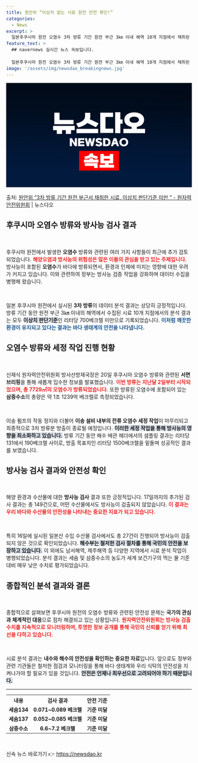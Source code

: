```yaml
---
title: 원안위 “이상치 없는 시료 원전 안전 확인!”
categories:
  - News
excerpt: >
  일본후쿠시마 원전 오염수 3차 방류 기간 원전 부근 3㎞ 이내 해역 10개 지점에서 채취된 시료 분석 결과,…
feature_text: >
  ## navernews 실시간 뉴스 속보입니다.

  일본후쿠시마 원전 오염수 3차 방류 기간 원전 부근 3㎞ 이내 해역 10개 지점에서 채취된 시료 분석 결과,…
image: '/assets/img/newsdao_breakingnews.jpg'
---
```


![뉴스다오 속보](/assets/img/newsdao_breakingnews.jpg)

<p>출처: <a href="https://newsdao.kr/2579" rel="dofollow">원안위 “3차 방류 기간 원전 부근서 채취한 시료, 이상치 판단기준 미만 ” - 원자력안전위원회</a> | 뉴스다오</p>

<h2 data-ke-size="size26">후쿠시마 오염수 방류와 방사능 검사 결과</h2>

<p data-ke-size="size16">&nbsp;</p>
후쿠시마 원전에서 발생한 <b>오염수</b> 방류와 관련된 여러 가지 사항들이 최근에 추가 검토되었습니다. <b><span style="color: #ee2323;">해양오염과 방사능의 위험성은 많은 이들의 관심을 받고 있는 주제입니다.</span></b> 방사능이 포함된 <b>오염수</b>가 바다에 방류되면서, 환경과 인체에 미치는 영향에 대한 우려가 커지고 있습니다. 이와 관련하여 정부는 방사능 검증 작업을 강화하며 데이터 수집을 병행해 왔습니다.

<p data-ke-size="size16">&nbsp;</p>
일본 후쿠시마 원전에서 실시된 <b>3차 방류</b>의 데이터 분석 결과는 상당히 긍정적입니다. 방류 기간 동안 원전 부근 3㎞ 이내의 해역에서 수집된 시료 10개 지점에서의 분석 결과는 모두 <b><span style="background-color: #21538527;">이상치 판단기준</span></b>인 리터당 700베크렐 미만으로 기록되었습니다. <b><span style="color: #1a5490;">이처럼 깨끗한 환경이 유지되고 있다는 결과는 바다 생태계의 안전을 나타냅니다.</span></b>

<h2 data-ke-size="size26">오염수 방류와 세정 작업 진행 현황</h2>

<p data-ke-size="size16">&nbsp;</p>
신재식 원자력안전위원회 방사선방재국장은 20일 후쿠시마 오염수 방류와 관련된 <b>서면 브리핑</b>을 통해 새롭게 입수한 정보를 발표했습니다. <b><span style="color: #ee2323;">이번 방류는 지난달 2일부터 시작되었으며, 총 7729㎥의 오염수가 방류되었습니다.</span></b> 또한 방류된 오염수에 포함되어 있는 <b>삼중수소</b>의 총량은 약 1조 1239억 베크렐로 측정되었습니다.

<p data-ke-size="size16">&nbsp;</p>
이송 펌프의 작동 정지와 더불어 <b>이송 설비 내부의 잔류 오염수 세정 작업</b>이 마무리되고 최종적으로 3차 방류분 방출이 종료될 예정입니다. <b><span style="background-color: #21538527;">이러한 세정 작업을 통해 방사능의 영향을 최소화하고 있습니다.</span></b> 방류 기간 동안 해수 배관 헤더에서의 샘플링 결과는 리터당 131에서 190베크렐 사이로, 방출 목표치인 리터당 1500베크렐을 밑돌며 성공적인 결과를 보였습니다.

<h2 data-ke-size="size26">방사능 검사 결과와 안전성 확인</h2>

<p data-ke-size="size16">&nbsp;</p>
해양 환경과 수산물에 대한 <b>방사능 검사</b> 결과 또한 긍정적입니다. 17일까지의 추가된 검사 결과는 총 149건으로, 어떤 수산물에서도 방사능이 검출되지 않았습니다. <b><span style="color: #ee2323;">이 결과는 우리 바다와 수산물의 안전성을 나타내는 중요한 지표가 되고 있습니다.</span></b>

<p data-ke-size="size16">&nbsp;</p>
특히 16일에 실시된 일본산 수입 수산물 검사에서도 총 27건이 진행되어 방사능이 검출되지 않은 것으로 확인되었습니다. <b><span style="background-color: #21538527;">해수부는 철저한 검사 절차를 통해 국민의 안전을 보장하고 있습니다.</span></b> 이 외에도 남서해역, 제주해역 등 다양한 지역에서 시료 분석 작업이 병행되었습니다. 분석 결과는 세슘 및 삼중수소의 농도가 세계 보건기구의 먹는 물 기준 대비 매우 낮은 수치로 평가되었습니다.

<h2 data-ke-size="size26">종합적인 분석 결과와 결론</h2>

<p data-ke-size="size16">&nbsp;</p>
종합적으로 살펴보면 후쿠시마 원전의 오염수 방류와 관련된 안전성 문제는 <b>국가의 관심과 체계적인 대응</b>으로 점차 해결되고 있는 상황입니다. <b><span style="color: #ee2323;">원자력안전위원회는 방사능 검출 수치를 지속적으로 모니터링하며, 투명한 정보 공개를 통해 국민의 신뢰를 얻기 위해 최선을 다하고 있습니다.</span></b>

<p data-ke-size="size16">&nbsp;</p>
시료 분석 결과는 <b>내수와 해수의 안전성을 확인하는 중요한 자료</b>입니다. 앞으로도 정부와 관련 기관들은 철저한 점검과 모니터링을 통해 바다 생태계와 우리 식탁의 안전성을 지켜나가야 할 필요가 있을 것입니다. <b><span style="background-color: #21538527;">안전은 언제나 최우선으로 고려되어야 하기 때문입니다.</span></b>

<hr>

<table style="border-collapse: collapse; width: 100%;">
  <tr>
    <th style="text-align: center;">내용</th>
    <th style="text-align: center;">검사 결과</th>
    <th style="text-align: center;">안전 기준</th>
  </tr>
  <tr>
    <td style="text-align: center; height: 17px;"><b>세슘134</b></td>
    <td style="text-align: center; height: 17px;"><b>0.071~0.089 베크렐</b></td>
    <td style="text-align: center; height: 17px;"><b>기준 미달</b></td>
  </tr>
  <tr>
    <td style="text-align: center; height: 17px;"><b>세슘137</b></td>
    <td style="text-align: center; height: 17px;"><b>0.052~0.085 베크렐</b></td>
    <td style="text-align: center; height: 17px;"><b>기준 미달</b></td>
  </tr>
  <tr>
    <td style="text-align: center; height: 17px;"><b>삼중수소</b></td>
    <td style="text-align: center; height: 17px;"><b>6.6~7.2 베크렐</b></td>
    <td style="text-align: center; height: 17px;"><b>기준 미달</b></td>
  </tr>
</table>

<p data-ke-size="size16">&nbsp;</p> 

신속 뉴스 바로가기 👉 <a href="https://newsdao.kr" rel="dofollow">https://newsdao.kr</a>


